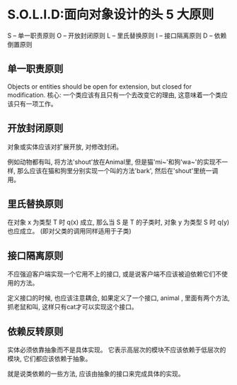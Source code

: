 # S.O.L.I.D:面向对象设计的头 5 大原则

S – 单一职责原则
O – 开放封闭原则
L – 里氏替换原则
I – 接口隔离原则
D – 依赖倒置原则

## 单一职责原则

Objects or entities should be open for extension, but closed for modification.
核心: 一个类应该有且只有一个去改变它的理由, 这意味着一个类应该只有一项工作。

## 开放封闭原则

对象或实体应该对扩展开放, 对修改封闭。

例如动物都有叫, 将方法'shout'放在Animal里, 但是猫'mi~'和狗'wa~'的实现不一样, 那么应该在猫和狗里分别实现一个叫的方法'bark', 然后在'shout'里统一调用。

## 里氏替换原则

在对象 x 为类型 T 时 q(x) 成立, 那么当 S 是 T 的子类时, 对象 y 为类型 S 时 q(y) 也应成立。 (即对父类的调用同样适用于子类)

## 接口隔离原则

不应强迫客户端实现一个它用不上的接口, 或是说客户端不应该被迫依赖它们不使用的方法。

定义接口的时候, 也应该注意耦合, 如果定义了一个接口, animal , 里面有两个方法, 抓老鼠和叫, 这样只有cat才可以实现这个接口。

## 依赖反转原则

实体必须依靠抽象而不是具体实现。 它表示高层次的模块不应该依赖于低层次的模块, 它们都应该依赖于抽象。

就是说类依赖的一些方法, 应该由抽象的接口来完成具体的实现。
